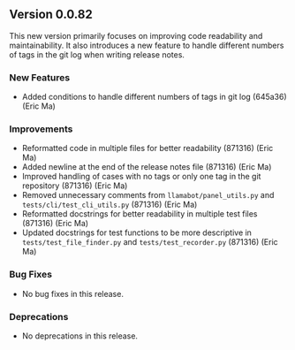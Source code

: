 ## Version 0.0.82

This new version primarily focuses on improving code readability and maintainability. It also introduces a new feature to handle different numbers of tags in the git log when writing release notes.

### New Features

- Added conditions to handle different numbers of tags in git log (645a36) (Eric Ma)

### Improvements

- Reformatted code in multiple files for better readability (871316) (Eric Ma)
- Added newline at the end of the release notes file (871316) (Eric Ma)
- Improved handling of cases with no tags or only one tag in the git repository (871316) (Eric Ma)
- Removed unnecessary comments from `llamabot/panel_utils.py` and `tests/cli/test_cli_utils.py` (871316) (Eric Ma)
- Reformatted docstrings for better readability in multiple test files (871316) (Eric Ma)
- Updated docstrings for test functions to be more descriptive in `tests/test_file_finder.py` and `tests/test_recorder.py` (871316) (Eric Ma)

### Bug Fixes

- No bug fixes in this release.

### Deprecations

- No deprecations in this release.
